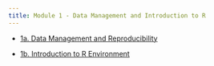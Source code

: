 ```yaml
---
title: Module 1 - Data Management and Introduction to R
---
```


- [1a. Data Management and Reproducibility](1-data-management/index.html)

- [1b. Introduction to R Environment](2-intro-R/index.html)
